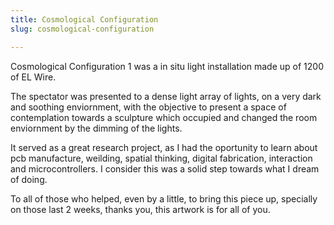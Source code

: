 ```yaml
---
title: Cosmological Configuration
slug: cosmological-configuration

---
```



Cosmological Configuration 1 was a in situ light installation made up of 1200 of EL Wire. 

The spectator was presented to a dense light array of lights, on a very dark and soothing enviornment, with the objective to present a space of contemplation towards a sculpture which occupied and changed the room enviornment by the dimming of the lights.

It served as a great research project, as I had the oportunity to learn about pcb manufacture, weilding, spatial thinking, digital fabrication, interaction and microcontrollers. I consider this was a solid step towards what I dream of doing. 

To all of those who helped, even by a little, to bring this piece up, specially on those last 2 weeks, thanks you, this artwork is for all of you. 



